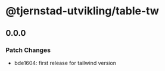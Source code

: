 # @tjernstad-utvikling/table-tw

## 0.0.0

### Patch Changes

- bde1604: first release for tailwind version
